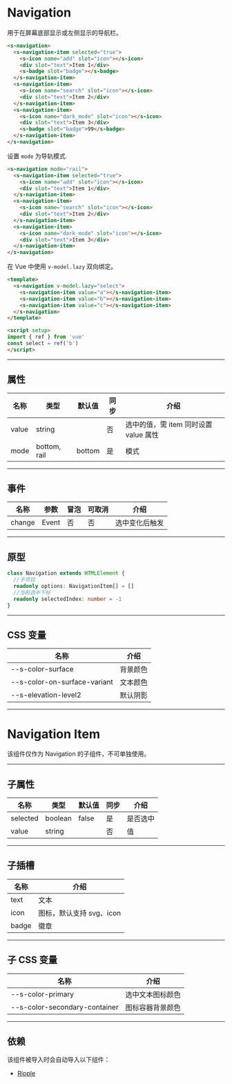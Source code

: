 # Navigation

用于在屏幕底部显示或左侧显示的导航栏。

```html preview
<s-navigation>
  <s-navigation-item selected="true">
    <s-icon name="add" slot="icon"></s-icon>
    <div slot="text">Item 1</div>
    <s-badge slot="badge"></s-badge>
  </s-navigation-item>
  <s-navigation-item>
    <s-icon name="search" slot="icon"></s-icon>
    <div slot="text">Item 2</div>
  </s-navigation-item>
  <s-navigation-item>
    <s-icon name="dark_mode" slot="icon"></s-icon>
    <div slot="text">Item 3</div>
    <s-badge slot="badge">99</s-badge>
  </s-navigation-item>
</s-navigation>
```

设置 `mode` 为导轨模式.

```html preview
<s-navigation mode="rail">
  <s-navigation-item selected="true">
    <s-icon name="add" slot="icon"></s-icon>
    <div slot="text">Item 1</div>
  </s-navigation-item>
  <s-navigation-item>
    <s-icon name="search" slot="icon"></s-icon>
    <div slot="text">Item 2</div>
  </s-navigation-item>
  <s-navigation-item>
    <s-icon name="dark_mode" slot="icon"></s-icon>
    <div slot="text">Item 3</div>
  </s-navigation-item>
</s-navigation>
```

在 Vue 中使用 `v-model.lazy` 双向绑定。

```html
<template>
  <s-navigation v-model.lazy="select">
    <s-navigation-item value="a"></s-navigation-item>
    <s-navigation-item value="b"></s-navigation-item>
    <s-navigation-item value="c"></s-navigation-item>
  </s-navigation>
</template>

<script setup>
import { ref } from 'vue'
const select = ref('b')
</script>
```

---

## 属性

| 名称  | 类型          | 默认值 | 同步 | 介绍                                |
| ----- | ------------ | ------ | --- | ----------------------------------- |
| value | string       |        | 否  | 选中的值，需 item 同时设置 value 属性 |
| mode  | bottom, rail | bottom | 是  | 模式                                |

---

## 事件

| 名称   | 参数   | 冒泡 | 可取消 | 介绍          |
| ------ |------ |------|------ |-------------- |
| change | Event | 否   | 否     | 选中变化后触发 |

---

## 原型

```ts
class Navigation extends HTMLElement {
  //子项目
  readonly options: NavigationItem[] = []
  //当前选中下标
  readonly selectedIndex: number = -1
}
```

---

## CSS 变量

| 名称                         | 介绍     |
| ---------------------------- | ------- |
| --s-color-surface            | 背景颜色 |
| --s-color-on-surface-variant | 文本颜色 |
| --s-elevation-level2         | 默认阴影 |

---

# Navigation Item

该组件仅作为 Navigation 的子组件，不可单独使用。

---

## 子属性

| 名称     | 类型     | 默认值 | 同步 | 介绍          |
| -------- | ------- | ------ | --- | ------------- |
| selected | boolean | false  | 是  | 是否选中       |
| value    | string  |        | 否  | 值            |

---

## 子插槽

| 名称  | 介绍                      |
| ----- | ------------------------ |
| text  | 文本                     |
| icon  | 图标，默认支持 svg、icon  |
| badge | 徽章                     |

---

## 子 CSS 变量

| 名称                          | 介绍            |
| ----------------------------- | -------------- |
| --s-color-primary             | 选中文本图标颜色 |
| --s-color-secondary-container | 图标容器背景颜色 |

---

## 依赖

该组件被导入时会自动导入以下组件：

- [Ripple](./ripple)